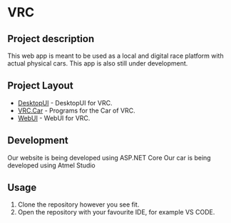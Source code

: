 # VRC

## Project description
This web app is meant to be used as a local and digital race platform with actual physical cars. 
This app is also still under development.

## Project Layout
- [DesktopUI](DesktopUI) - DesktopUI for VRC.
- [VRC.Car](VRC.Car) - Programs for the Car of VRC.
- [WebUI](WebUI) - WebUI for VRC.

## Development
Our website is being developed using ASP.NET Core
Our car is being developed using Atmel Studio

## Usage
1) Clone the repository however you see fit.
2) Open the repository with your favourite IDE, for example VS CODE.
